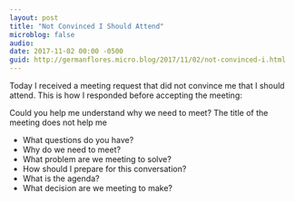 ```yaml
---
layout: post
title: "Not Convinced I Should Attend"
microblog: false
audio: 
date: 2017-11-02 00:00 -0500
guid: http://germanflores.micro.blog/2017/11/02/not-convinced-i.html
---
```

Today I received a meeting request that did not convince me that I should attend. This is how I responded before accepting the meeting:

Could you help me understand why we need to meet? The title of the meeting does not help me

* What questions do you have?
* Why do we need to meet?
* What problem are we meeting to solve?
* How should I prepare for this conversation?
* What is the agenda?
* What decision are we meeting to make?
